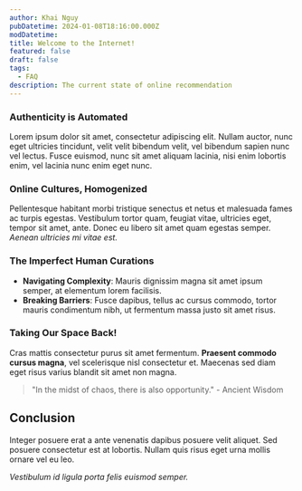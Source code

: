 ```yaml
---
author: Khai Nguy
pubDatetime: 2024-01-08T18:16:00.000Z
modDatetime:
title: Welcome to the Internet!
featured: false
draft: false
tags:
  - FAQ
description: The current state of online recommendation
---
```



### Authenticity is Automated

Lorem ipsum dolor sit amet, consectetur adipiscing elit. Nullam auctor, nunc eget ultricies tincidunt, velit velit bibendum velit, vel bibendum sapien nunc vel lectus. Fusce euismod, nunc sit amet aliquam lacinia, nisi enim lobortis enim, vel lacinia nunc enim eget nunc.

### Online Cultures, Homogenized

Pellentesque habitant morbi tristique senectus et netus et malesuada fames ac turpis egestas. Vestibulum tortor quam, feugiat vitae, ultricies eget, tempor sit amet, ante. Donec eu libero sit amet quam egestas semper. *Aenean ultricies mi vitae est.*

### The Imperfect Human Curations

- **Navigating Complexity**: Mauris dignissim magna sit amet ipsum semper, at elementum lorem facilisis. 
- **Breaking Barriers**: Fusce dapibus, tellus ac cursus commodo, tortor mauris condimentum nibh, ut fermentum massa justo sit amet risus.

### Taking Our Space Back!

Cras mattis consectetur purus sit amet fermentum. **Praesent commodo cursus magna**, vel scelerisque nisl consectetur et. Maecenas sed diam eget risus varius blandit sit amet non magna.

> "In the midst of chaos, there is also opportunity." - Ancient Wisdom

## Conclusion

Integer posuere erat a ante venenatis dapibus posuere velit aliquet. Sed posuere consectetur est at lobortis. Nullam quis risus eget urna mollis ornare vel eu leo.

*Vestibulum id ligula porta felis euismod semper.*


